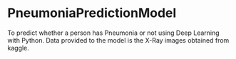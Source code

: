 # PneumoniaPredictionModel
To predict whether a person has Pneumonia or not using Deep Learning with Python. Data provided to the model is the X-Ray images obtained from kaggle. 
